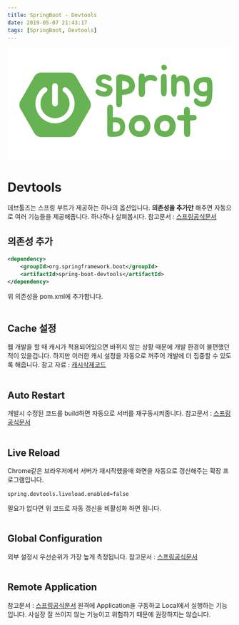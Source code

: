 ```yaml
---
title: SpringBoot - Devtools
date: 2019-05-07 21:43:17
tags: [SpringBoot, Devtools]
---
```


![images](/images/springboot/springboot.png)<br/>

# Devtools
데브툴즈는 스프링 부트가 제공하는 하나의 옵션입니다.
**의존성을 추가만** 해주면 자동으로 여러 기능들을 제공해줍니다.
하나하나 살펴봅시다. 참고문서 : [스프링공식문서](https://docs.spring.io/spring-boot/docs/current/reference/htmlsingle/#using-boot-devtools-property-defaults)<br/>

## 의존성 추가
```xml
<dependency>
    <groupId>org.springframework.boot</groupId>
    <artifactId>spring-boot-devtools</artifactId>
</dependency>
```
위 의존성을 pom.xml에 추가합니다.<br/>
<br/>

## Cache 설정
웹 개발을 할 때 캐시가 적용되어있으면 바뀌지 않는 상황 때문에 개발 환경이 불편했던 적이 있을겁니다.
하지만 이러한 캐시 설정을 자동으로 꺼주어 개발에 더 집중할 수 있도록 해줍니다.
참고 자료 : [캐시삭제코드](https://github.com/spring-projects/spring-boot/blob/v2.1.1.RELEASE/spring-boot-project/spring-boot-devtools/src/main/java/org/springframework/boot/devtools/env/DevToolsPropertyDefaultsPostProcessor.java)<br/>
<br/>

## Auto Restart
개발시 수정된 코드를 build하면 자동으로 서버를 재구동시켜줍니다.
참고문서 : [스프링공식문서](https://docs.spring.io/spring-boot/docs/current/reference/htmlsingle/#using-boot-devtools-restart)<br/>
<br/>

## Live Reload
Chrome같은 브라우저에서 서버가 재시작했을때 화면을 자동으로 갱신해주는 확장 프로그램입니다.
```
spring.devtools.liveload.enabled=false
```
필요가 없다면 위 코드로 자동 갱신을 비활성화 하면 됩니다.<br/>
<br/>

## Global Configuration
외부 설정시 우선순위가 가장 높게 측정됩니다.
참고문서 : [스프링공식문서](https://docs.spring.io/spring-boot/docs/current/reference/htmlsingle/#using-boot-devtools-globalsettings)<br/>
<br/>

## Remote Application
참고문서 : [스프링공식문서](https://docs.spring.io/spring-boot/docs/current/reference/htmlsingle/#using-boot-devtools-remote)
원격에 Application을 구동하고 Local에서 실행하는 기능입니다.
사실장 잘 쓰이지 않는 기능이고 위험하기 때문에 권장하지는 않습니다.<br/>
<br/>